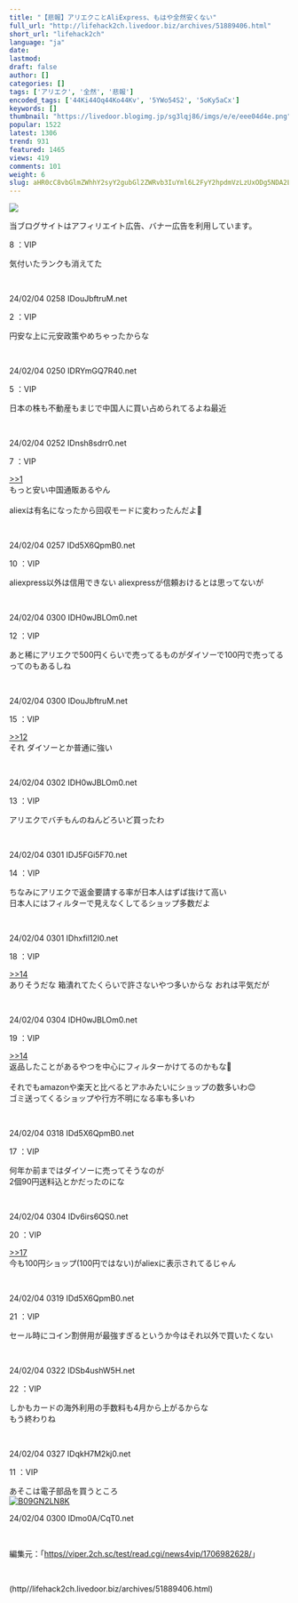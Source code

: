```yaml
---
title: "【悲報】アリエクことAliExpress、もはや全然安くない"
full_url: "http://lifehack2ch.livedoor.biz/archives/51889406.html"
short_url: "lifehack2ch"
language: "ja"
date: 
lastmod: 
draft: false
author: []
categories: []
tags: ['アリエク', '全然', '悲報']
encoded_tags: ['44Ki44Oq44Ko44Kv', '5YWo54S2', '5oKy5aCx']
keywords: []
thumbnail: "https://livedoor.blogimg.jp/sg3lqj86/imgs/e/e/eee04d4e.png"
popular: 1522
latest: 1306
trend: 931
featured: 1465
views: 419
comments: 101
weight: 6
slug: aHR0cC8vbGlmZWhhY2syY2gubGl2ZWRvb3IuYml6L2FyY2hpdmVzLzUxODg5NDA2Lmh0bWw=
---
```


![](https://livedoor.blogimg.jp/sg3lqj86/imgs/e/e/eee04d4e.png)

<div><p>当ブログサイトはアフィリエイト広告、バナー広告を利用しています。</p><p class='t_name'>8 ：VIP</p> <p class='r2'>気付いたランクも消えてた </p><br><p>24/02/04 0258 IDouJbftruM.net</p> <p class='t_name'>2 ：VIP</p> <p class='r4'>円安な上に元安政策やめちゃったからな </p><br><p>24/02/04 0250 IDRYmGQ7R40.net</p> <p class='t_name'>5 ：VIP</p> <p class='r4'>日本の株も不動産もまじで中国人に買い占められてるよね最近 </p><br><p>24/02/04 0252 IDnsh8sdrr0.net</p> <p class='t_name'>7 ：VIP</p> <p class='r4'><a href='#res_1'>>>1</a> <br> もっと安い中国通販あるやん <br> <br> aliexは有名になったから回収モードに変わったんだよ🥺 </p><br><p>24/02/04 0257 IDd5X6QpmB0.net</p> <p class='t_name'>10 ：VIP</p> <p class='r4'>aliexpress以外は信用できない aliexpressが信頼おけるとは思ってないが </p><br><p>24/02/04 0300 IDH0wJBLOm0.net</p> <p class='t_name'>12 ：VIP</p> <p class='r4'>あと稀にアリエクで500円くらいで売ってるものがダイソーで100円で売ってるってのもあるしね </p><br><p>24/02/04 0300 IDouJbftruM.net</p> <p class='t_name_res'>15 ：VIP</p> <p class='r4'><a href='#res_12'>>>12</a> <br> それ ダイソーとか普通に強い </p><br><p>24/02/04 0302 IDH0wJBLOm0.net</p> <p class='t_name'>13 ：VIP</p> <p class='r4'>アリエクでバチもんのねんどろいど買ったわ </p><br><p>24/02/04 0301 IDJ5FGi5F70.net</p> <p class='t_name'>14 ：VIP</p> <p class='r3'>ちなみにアリエクで返金要請する率が日本人はずば抜けて高い <br> 日本人にはフィルターで見えなくしてるショップ多数だよ </p><br><p>24/02/04 0301 IDhxfil12I0.net</p> <p class='t_name_res'>18 ：VIP</p> <p class='r4'><a href='#res_14'>>>14</a> <br> ありそうだな 箱潰れてたくらいで許さないやつ多いからな おれは平気だが </p><br><p>24/02/04 0304 IDH0wJBLOm0.net</p> <p class='t_name_res'>19 ：VIP</p> <p class='r4'><a href='#res_14'>>>14</a> <br> 返品したことがあるやつを中心にフィルターかけてるのかもな🥺 <br> <br> それでもamazonや楽天と比べるとアホみたいにショップの数多いわ😊 <br> ゴミ送ってくるショップや行方不明になる率も多いわ </p><br><p>24/02/04 0318 IDd5X6QpmB0.net</p> <p class='t_name'>17 ：VIP</p> <p class='r4'>何年か前まではダイソーに売ってそうなのが <br> 2個90円送料込とかだったのにな </p><br><p>24/02/04 0304 IDv6irs6QS0.net</p> <p class='t_name_res'>20 ：VIP</p> <p class='r4'><a href='#res_17'>>>17</a> <br> 今も100円ショップ(100円ではない)がaliexに表示されてるじゃん </p><br><p>24/02/04 0319 IDd5X6QpmB0.net</p> <p class='t_name'>21 ：VIP</p> <p class='r4'>セール時にコイン割併用が最強すぎるというか今はそれ以外で買いたくない </p><br><p>24/02/04 0322 IDSb4ushW5H.net</p> <p class='t_name'>22 ：VIP</p> <p class='r4'>しかもカードの海外利用の手数料も4月から上がるからな <br> もう終わりね </p><br><p>24/02/04 0327 IDqkH7M2kj0.net</p> <p class='t_name'>11 ：VIP</p> <p class='r2'>あそこは電子部品を買うところ<br><a href='https//www.amazon.co.jp/dp/B09GN2LN8K/?tag=nishiky24-22' target='_blank'><img src='https//m.media-amazon.com/images/I/415ZKkFeVoS._SL500_.jpg' alt='B09GN2LN8K' border='0'></a> </p><p>24/02/04 0300 IDmo0A/CqT0.net</p> <br><p class='p_url'>編集元：「<a href='https//viper.2ch.sc/test/read.cgi/news4vip/1706982628/' target='_blank'>https//viper.2ch.sc/test/read.cgi/news4vip/1706982628/</a>」</p> <br clear='all'></div>

(http//lifehack2ch.livedoor.biz/archives/51889406.html)
